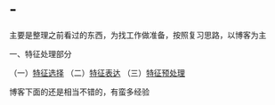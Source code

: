 # -
主要是整理之前看过的东西，为找工作做准备，按照复习思路，以博客为主

一、特征处理部分

（一）[特征选择](https://www.cnblogs.com/pinard/p/9032759.html)
（二）[特征表达](https://www.cnblogs.com/pinard/p/9061549.html)
（三）[特征预处理](https://www.cnblogs.com/pinard/p/9061549.html)

博客下面的还是相当不错的，有蛮多经验
